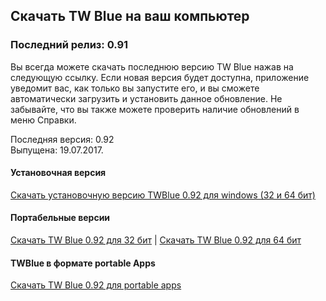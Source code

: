 <!-- 
.. title: скачать
.. slug: downloads
.. date: 2016-10-03 04:45:39 UTC-05:00
.. tags: 
.. category: 
.. link: 
.. description: 
.. type: text
-->

## Скачать TW Blue на ваш компьютер

### Последний релиз: 0.91

Вы всегда можете скачать последнюю версию TW Blue нажав на следующую ссылку. Если новая версия будет доступна, приложение уведомит вас, как только вы запустите его, и вы сможете автоматически загрузить и установить данное обновление. Не забывайте, что вы также можете проверить наличие обновлений в меню Справки.

Последняя версия: 0.92  
Выпущена: 19.07.2017.

#### Установочная версия

[Скачать установочную версию TWBlue 0.92 для windows (32 и 64 бит)](https://twblue.es/pubs/twblue_setup.exe)

#### Портабельные версии

[Скачать TW Blue 0.92 для 32 бит](https://twblue.es/pubs/twblue-latest_x86.zip) | 
[Скачать TW Blue 0.92 для 64 бит](https://twblue.es/pubs/twblue-latest_x64.zip)

#### TWBlue в формате portable Apps

[Скачать TW Blue 0.92 для portable apps](http://twblue.es/pubs/TWBluePortable_0.92.paf.exe)
